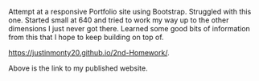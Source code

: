 Attempt at a responsive Portfolio site using Bootstrap. Struggled with this one. Started small at 640 and tried to work my way up to the other dimensions I just never got there. Learned some good bits of information from this that I hope to keep building on top of.  

https://justinmonty20.github.io/2nd-Homework/.

Above is the link to my published website.  

